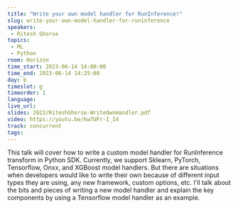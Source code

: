 ```yaml
---
title: "Write your own model handler for RunInference!"
slug: write-your-own-model-handler-for-runinference
speakers:
 - Ritesh Ghorse
topics:
 - ML
 - Python
room: Horizon
time_start: 2023-06-14 14:00:00
time_end: 2023-06-14 14:25:00
day: b
timeslot: g
timeorder: 1
language: 
live_url: 
slides: 2023/RiteshGhorse-WriteOwnHandler.pdf
video: https://youtu.be/kw7UFr-I_I4
track: concurrent
tags:
---
```


This talk will cover how to write a custom model handler for RunInference transform in Python SDK. Currently, we support Sklearn, PyTorch, Tensorflow, Onxx, and XGBoost model handlers. But there are situations when developers would like to write their own because of different input types they are using, any new framework, custom options, etc. I'll talk about the bits and pieces of writing a new model handler and explain the key components by using a Tensorflow model handler as an example.